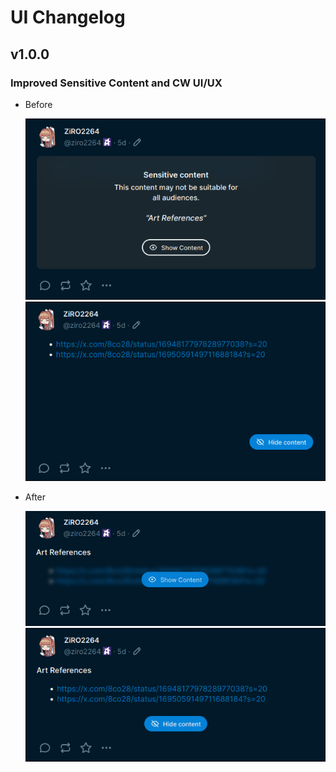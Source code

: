 # UI Changelog

## v1.0.0

### Improved Sensitive Content and CW UI/UX

- Before

  ![before-1](/.github/assets/before-1.png)
  ![before-2](/.github/assets/before-2.png)

- After

  ![after-1](/.github/assets/after-1.png)
  ![after-2](/.github/assets/after-2.png)
